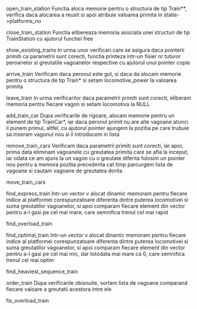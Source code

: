 open_train_station
Functia aloca memorie pentru o structura de tip Train**, verifica daca alocarea a reusit si apoi atribuie valoarea primita in statie->platforms_no

close_train_station
Functia elibereaza memoria asociata unei structuri de tip TrainStation cu ajutorul functiei free

show_existing_trains
In urma unor verificari care se asigura daca pointerii primiti ca parametrii sunt corecti, functia printeza intr-un fisier nr tuturor peroanelor si greutatile vagoanelor respective cu ajutorul unui pointer copie

arrive_train
Verificam daca peronul este gol, si daca da alocam memorie pentru o structura de tip Train* si setam locomotive_power la valoarea primita

leave_train
In urma verificarilor daca parametrii primiti sunt corecti, eliberam memoria pentru fiecare vagon si setam locomotiva la NULL

add_train_car
Dupa verificarile de rigoare, alocam memorie pentru un element de tip TrainCar*, iar daca peronul primit nu are alte vagoane atunci il punem primul, altfel, cu ajutorul pointer ajungem la pozitia pe care trubuie sa inseram vagonul nou si il introducem in lista

remove_train_cars
Verificam daca parametrii primiti sunt corecti, iar apoi, prima data eliminam vagoanele cu greutatea primita care se afla la inceput, iar odata ce am ajuns la un vagon cu o greutate diferita folosim un pointer nou pentru a memora pozitia precedenta cat timp parcurgem lista de vagoane si cautam vagoane de greutatea dorita 

move_train_cars


find_express_train
Intr-un vector v alocat dinamic memoram pentru fiecare indice al platformei corespunzatoare diferenta dintre puterea locomotivei si suma greutatilor vagoanelor, si apoi comparam fiecare element din vector pentru a-l gasi pe cel mai mare, care semnifica trenul cel mai rapid

find_overload_train


find_optimal_train
Intr-un vector v alocat dinamic memoram pentru fiecare indice al platformei corespunzatoare diferenta dintre puterea locomotivei si suma greutatilor vagoanelor, si apoi comparam fiecare element din vector pentru a-l gasi pe cel mai mic, dar totodata mai mare ca 0, care semnifica trenul cel mai optim

find_heaviest_sequence_train


order_train
Dupa verificarile obisnuite, sortam lista de vagoane comparand fiecare valoare a greutatii acestora intre ele

fix_overload_train
